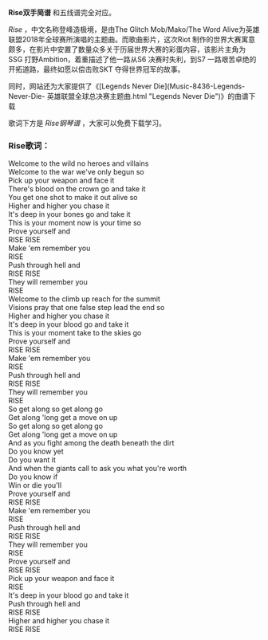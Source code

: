 

**Rise双手简谱** 和五线谱完全对应。

_Rise_ ，中文名称登峰造极境，是由The Glitch Mob/Mako/The Word
Alive为英雄联盟2018年全球赛所演唱的主题曲。而歌曲影片，这次Riot
制作的世界大赛寓意颇多，在影片中安置了数量众多关于历届世界大赛的彩蛋内容，该影片主角为SSG 打野Ambition，着重描述了他一路从S6
决赛时失利，到S7 一路艰苦卓绝的开拓道路，最终如愿以偿击败SKT 夺得世界冠军的故事。

同时，网站还为大家提供了《[Legends Never Die](Music-8436-Legends-Never-Die-
英雄联盟全球总决赛主题曲.html "Legends Never Die")》的曲谱下载

歌词下方是 _Rise钢琴谱_ ，大家可以免费下载学习。

### Rise歌词：

Welcome to the wild no heroes and villains  
Welcome to the war we've only begun so  
Pick up your weapon and face it  
There's blood on the crown go and take it  
You get one shot to make it out alive so  
Higher and higher you chase it  
It's deep in your bones go and take it  
This is your moment now is your time so  
Prove yourself and  
RISE RISE  
Make 'em remember you  
RISE  
Push through hell and  
RISE RISE  
They will remember you  
RISE  
Welcome to the climb up reach for the summit  
Visions pray that one false step lead the end so  
Higher and higher you chase it  
It's deep in your blood go and take it  
This is your moment take to the skies go  
Prove yourself and  
RISE RISE  
Make 'em remember you  
RISE  
Push through hell and  
RISE RISE  
They will remember you  
RISE  
So get along so get along go  
Get along 'long get a move on up  
So get along so get along go  
Get along 'long get a move on up  
And as you fight among the death beneath the dirt  
Do you know yet  
Do you want it  
And when the giants call to ask you what you're worth  
Do you know if  
Win or die you'll  
Prove yourself and  
RISE RISE  
Make 'em remember you  
RISE  
Push through hell and  
RISE RISE  
They will remember you  
RISE  
Prove yourself and  
RISE RISE  
Pick up your weapon and face it  
RISE  
It's deep in your blood go and take it  
Push through hell and  
RISE RISE  
Higher and higher you chase it  
RISE RISE

